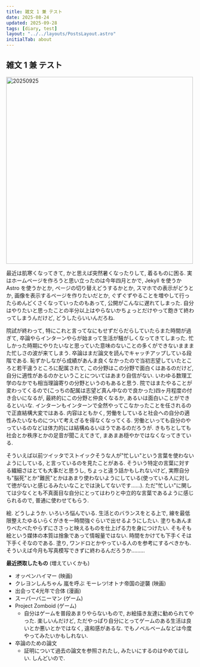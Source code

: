 ```yaml
---
title: 雑文 1 兼 テスト
date: 2025-08-24
updated: 2025-09-28
tags: [diary, test]
layout: "../../layouts/PostsLayout.astro"
initialTab: about
---
```


## 雑文 1 兼 テスト

<img src="../../images/pics/20250925.jpg" alt="20250925" width="500">

最近は肌寒くなってきて, かと思えば突然暑くなったりして, 着るものに困る. 実はホームページを作ろうと思い立ったのは今年四月とかで, Jekyll を使うか Astro を使うかとか, ページの切り替えどうするかとか, スマホでの表示がどうとか, 画像を表示するページを作りたいだとか, ぐずぐずやることを増やして行ったらめんどくさくなっていったのもあって, 公開がこんなに遅れてしまった. 自分はやりたいと思ったことの半分以上はやらないかちょっとだけやって飽きて終わってしまうんだけど, どうしたらいいんだろね. 

院試が終わって, 特にこれと言ってなにもせずだらだらしていたらまた時間が過ぎて, 卒論やらインターンやらが始まって生活が騒がしくなってきてしまった. 忙しかった時期にやりたいなと思っていた意味のないことの多くができないまままた忙しさの波が来てしまう. 卒論はまだ論文を読んでキャッチアップしている段階である. 恥ずかしながら成績があんま良くなかったので当初志望していたところと若干違うところに配属されて, この分野はこの分野で面白くはあるのだけど, 自分に適性があるのかということについてはあまり自信がない. いわゆる数理工学のなかでも相当理論寄りの分野というのもあると思う. 院ではまたやることが変わってくるので(こっちの配属は志望ど真ん中なので良かった)四ヶ月程度の付き合いになるが, 最終的にこの分野と仲良くなるか, あるいは面白いことができるといいな. インターンもインターンで全然やってこなかったことを任されるので正直結構大変ではある. 内容はともかく, 労働をしていると社会への自分の適性みたいなものについて考えざるを得なくなってくる. 労働といっても自分のやっているのなどは体力的には結構ぬるいほうであるのだろうが. きもちとしても社会とか秩序とかの足音が聞こえてきて, まあまあ穏やかではなくなってきている. 

そういえば以前ツイッタでストイックそうな人が"忙しい"という言葉を使わないようにしている, と言っているのを見たことがある. そういう特定の言葉に対する繊細さはとても大事だと思うし, ちょっと違う話かもしれないけど, 実際自分も"脳死"とか"難民"とかはあまり使わないようにしている(使っている人に対して徳がないと感じるみたいなことでは決してないです……). ただ"忙しい"に関しては少なくとも不真面目な自分にとってはわりと中立的な言葉であるように感じられるので, 普通に使わせてもらう. 

絵. どうしようか. いろいろ悩んでいる. 生活とのバランスをとる上で, 線を最低限整えたゆるいらくがきを一時間強ぐらいで出せるようにしたい. 塗りもあんまりべたべたやらずにささっと映えるものを仕上げる力を身につけたい. そもそも絵という媒体の本質は捨象であって情報量ではない. 時間をかけても下手くそは下手くそなのである. 塗り, ワンドロとかやっている人のを参考にするべきかも. そういえば今月も写真模写できずに終わるんだろうか………

**最近摂取したもの** (増えていくかも)
- オッペンハイマー (映画)
- クレヨンしんちゃん 嵐を呼ぶ モーレツ!オトナ帝国の逆襲 (映画)
- 出会って4光年で合体 (漫画)
- スーパーバニーマン (ゲーム)
- Project Zomboid (ゲーム)
  - 自分はゲームを普段あまりやらないもので, お絵描き友達に勧められてやった. 楽しいんだけど, ただやっぱり自分にとってゲームのある生活は良いとか悪いとかではなく, 違和感があるな. でもノベルベームなどは今度やってみたいかもしれない. 
- 卒論のための論文
  - 証明について過去の論文を参照されたし, みたいにするのはやめてほしい. しんどいので. 